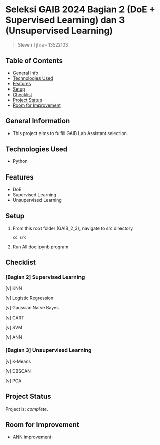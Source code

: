 # Seleksi GAIB 2024 Bagian 2 (DoE + Supervised Learning) dan 3 (Unsupervised Learning)

> Steven Tjhia - 13522103


## Table of Contents
* [General Info](#general-information)
* [Technologies Used](#technologies-used)
* [Features](#features)
* [Setup](#setup)
* [Checklist](#checklist)
* [Project Status](#project-status)
* [Room for Improvement](#room-for-improvement)


## General Information
- This project aims to fulfill GAIB Lab Assistant selection.


## Technologies Used
- Python


## Features
- DoE
- Supervised Learning
- Unsupervised Learning


## Setup

1. From this root folder (GAIB_2_3), navigate to src directory

    `cd src`

2. Run All doe.ipynb program


## Checklist

### [Bagian 2] Supervised Learning

[v] KNN

[v] Logistic Regression

[v] Gaussian Naive Bayes

[v] CART

[v] SVM

[v] ANN

### [Bagian 3] Unsupervised Learning

[v] K-Means

[v] DBSCAN

[v] PCA


## Project Status
Project is: _complete_.


## Room for Improvement
- ANN improvement

